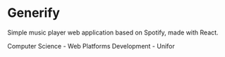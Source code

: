 # Generify
Simple music player web application based on Spotify, made with React.


Computer Science - Web Platforms Development - Unifor